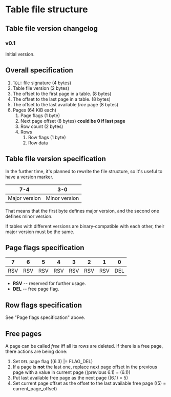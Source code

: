 # Table file structure

## Table file version changelog

### v0.1
Initial version.

## Overall specification

1. `TBL!` file signature (4 bytes)
2. Table file version (2 bytes)
3. The offset to the first page in a table. (8 bytes)
4. The offset to the last page in a table. (8 bytes)
5. The offset to the last available *free* page (8 bytes)
6. Pages (64 KiB each)
    1. Page flags (1 byte)
    2. Next page offset (8 bytes) **could be 0 if last page**
    3. Row count (2 bytes)
    4. Rows
        1. Row flags (1 byte)
        2. Row data

## Table file version specification

In the further time, it's planned to rewrite the file structure, so it's useful to have a version marker.

|      7-4      |      3-0      |
|---------------|---------------|
| Major version | Minor version |

That means that the first byte defines major version, and the second one defines minor version.

If tables with different versions are binary-compatible with each other, their major version must be the same. 

## Page flags specification

|  7  |  6  |  5  |  4  |  3  |  2  |  1  |  0  |
|-----|-----|-----|-----|-----|-----|-----|-----|
| RSV | RSV | RSV | RSV | RSV | RSV | RSV | DEL |

- **RSV** -- reserved for further usage.
- **DEL** -- free page flag. 

## Row flags specification

See "Page flags specification" above.

## Free pages

A page can be called *free* iff all its rows are deleted. 
If there is a free page, there actions are being done:

1. Set `DEL` page flag ((6.3) |= FLAG_DEL)
2. If a page is **not** the last one, replace next page offset in the previous page with a value in current page 
((previous 6.1) = (6.1))
3. Put last available free page as the next page ((6.1) = 5)
4. Set current page offset as the offset to the last available free page ((5) = current_page_offset)

